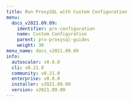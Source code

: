 ```yaml
---
title: Run ProxySQL with Custom Configuration
menu:
  docs_v2021.09.09:
    identifier: prx-configuration
    name: Custom Configuration
    parent: prx-proxysql-guides
    weight: 30
menu_name: docs_v2021.09.09
info:
  autoscaler: v0.6.0
  cli: v0.21.0
  community: v0.21.0
  enterprise: v0.8.0
  installer: v2021.09.09
  version: v2021.09.09
---
```


